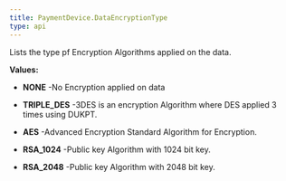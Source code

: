 ```yaml
---
title: PaymentDevice.DataEncryptionType
type: api
---
```



Lists the type pf Encryption Algorithms applied on the data.

**Values:**

* **NONE** -No Encryption applied on data

* **TRIPLE_DES** -3DES is an encryption Algorithm where DES applied 3 times using
 DUKPT.

* **AES** -Advanced Encryption Standard Algorithm for Encryption.

* **RSA_1024** -Public key Algorithm with 1024 bit key.

* **RSA_2048** -Public key Algorithm with 2048 bit key.

